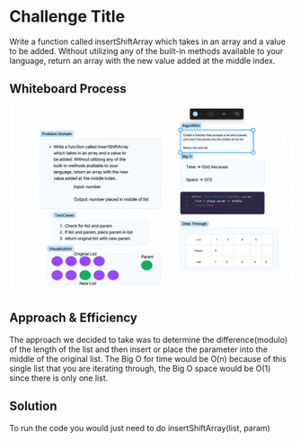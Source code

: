 # Challenge Title
<!-- Description of the challenge -->
Write a function called insertShiftArray which takes in an array and a value to be added. Without utilizing any of the built-in methods available to your language, return an array with the new value added at the middle index.

## Whiteboard Process
<!-- Embedded whiteboard image -->
![Whiteboard Image](codeChallenge2.png)

## Approach & Efficiency
<!-- What approach did you take? Why? What is the Big O space/time for this approach? -->
The approach we decided to take was to determine the difference(modulo) of the length of the list and then insert or place the parameter into the middle of the original list. The Big O for time would be O(n) because of this single list that you are iterating through, the Big O space would be O(1) since there is only one list.

## Solution
<!-- Show how to run your code, and examples of it in action -->
To run the code you would just need to do insertShiftArray(list, param)
